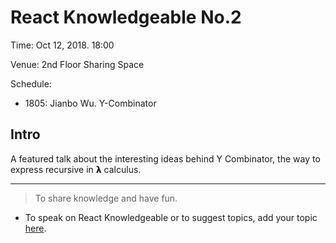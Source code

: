 # React Knowledgeable No.2

Time: Oct 12, 2018. 18:00

Venue: 2nd Floor Sharing Space

Schedule:

- 1805: Jianbo Wu. Y-Combinator

## Intro

A featured talk about the interesting ideas behind Y Combinator, the way to express recursive in 𝝺 calculus.

---

> To share knowledge and have fun.

- To speak on React Knowledgeable or to suggest topics, add your topic [here](./scheduling/sign-up-for-talks.md).
